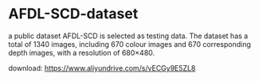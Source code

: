# AFDL-SCD-dataset
a public dataset AFDL-SCD is selected as testing data. The dataset has a total of 1340 images, including 670 colour images and 670 corresponding depth images, with a resolution of 680×480. 

download:
https://www.aliyundrive.com/s/vECGy9E5ZL8
